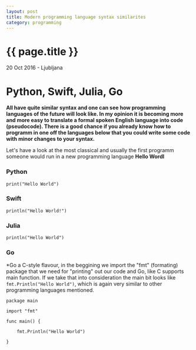 ```yaml
---
layout: post
title: Modern programming language syntax similarites
category: programming
---
```


{{ page.title }}
================

<p class="meta">20 Oct 2016 - Ljubljana</p>

# Python, Swift, Julia, Go 
**All have quite similar syntax and one can see how programming languages of the future will look like. In my opinion it is 
becoming more and more easy to translate a formal spoken English language into code (pseudocode). There is a good chance if you
already know how to programm in one off the languages below that you could write some code with minor changes to your syntax.**

Let's have a look at the most classical and usually the first programm someone would run in a new programming language
**Hello Wordl**

### Python
```
print("Hello World")
```

### Swift
```
println("Hello World!")
```

### Julia
```
println("Hello World")
```

### Go
*Go a C-style flavour, in the beggining we import the "fmt" (formating) package that we need for "printing" out our code
and Go, like C supports main function. If we take that into consideration the main bit looks like `fmt.Println("Hello World")`,
which is again very similar to other programming languages mentioned.
```
package main

import "fmt"

func main() {

    fmt.Println("Hello World")

}
```
